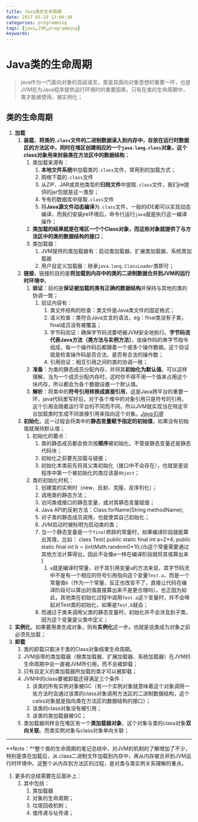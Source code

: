 ```yaml
---
title: Java类的生命周期
date: 2017-05-29 13:04:38
categories: programming
tags: [java,JVM,programming]
keywords: 
---
```


# Java类的生命周期 #
> java作为一门面向对象的高级语言，类是其面向对象思想的重要一环，也是JVM在为Java程序提供运行环境时的重要因素。只有在类的生命周期中，类才能被使用，被实例化；
<!--more-->

## 类的生命周期 ##
1. **加载**
	1. **装载**，**将类的`.class`文件的二进制数据读入到内存中，存放在运行时数据区的方法区中，同时在堆区创建相应的一个`java.lang.class`对象，这个class对象用来封装类在方法区中的数据结构**；
		1. 类加载来源有：
			1. **本地文件系统**中加载类的`.class`文件，常用到的加载方式；
			2. 网络下载的`.class`文件
			3. 从ZIP、JAR或其他类型的**归档文件**中提取`.class`文件，我们jre提供的jar包就是这一类型；
			4. 专有的数据库中提取`.class`文件
			5. 将**Java源文件动态编译**为`.class`文件，一般的IDE都可以实现动态编译，而我们安装jre环境后，命令行运行`java`就是执行这一编译操作；
		6. **类加载的结果就是在堆区一个个Class对象，而这些对象就提供了与方法区中的类的数据结构的接口**；
		7. 类加载器：
			1. JVM提供的类加载器有：启动类加载器、扩展类加载器、系统类加载器
			1. 用户自定义加载器：继承`java.lang.ClassLoader`类即可；
	2. **链接**，链接的目的是**将加载到内存中的类的二进制数据合并到JVM的运行时环境中**。
		1. **验证**：目的是**保证被加载的类有正确的数据结构**并保持与其他的类的协调一致；
			1. 验证内容有：
				1. 类文件结构的检查：类文件是Java类文件的固定格式；
				2. 语义检查：类符合Java文言的语法，eg：final类没有子类，final成员没有被覆盖；
				3. 字节码验证：确保字节码流要吧被JVM安全地执行。**字节码流代表Java方法（类方法与实例方法）**，由操作码的单字节指令组成，每一个操作码后都跟着一个或多个操作数据。这个验证就是检查操作码是否合法，是否有合法的操作数；
				4. 引用验证：相互引用之间的类的协调一致；
		2. **准备**：为类的静态成员分配内存，并将其**初始化为默认值**。可以这样理解，当为一个成员分配内存时，这时你不得不用一个值来占用这个块内存，所以都会为各个数据设置一个默认值。
		3. **解析**：将类中的**符号引用转换成直接引用**，这是Java跨平台的重要一环，java代码里写好后，对于各个堆中的对象引用只是符号的引用，这个引用会随着运行平台的不同而不同，所以JVM就实现当在特定平台加载类时生成不同直接引用来指向这个对象。*[Java引用](http://kangshan.oschina.io/2017/08/13/java_reference/ "java底层之引用")*
	3. **初始化**，这一过程会将类中的**静态变量赋予指定的初始值**，如果没有初始值就保持默认值；
		1. 初始化的要点：
			1. 类的静态成员都会依次按**顺序**被初始化，不管是静态变量还是静态代码块；
			2. 初始化之前要先加载与链接；
			3. 初始化本类前先将其父类初始化（接口中不会存在），也就是是说程序中第一个被初始化的类应该是`Object`；
		4. 类的初始化时机：
			1. 创建类的实例时（new、反射、克隆、反序列化）；
			2. 调用类的静态方法；
			3. 访问类或接口的静态变量，或对其静态变量赋值；
			4. Java API的反射方法：Class.forName(String methodName);
			5. 对子类的静态成员调用，也就使其自己初始化；
			6. JVM启动时被标明为启动类的类；
			7. 当一个静态变量是一个`final`修辞的常量时，如果编译阶段就能算出其值，比如：
					class Test{
						public static final int a=2*4;
						public static final int b = (int)Math.random()*10;//b这个常量需要通过其他方法计算得出，因此不会像a一样在编译阶段就将其值算出来
					}
				1. `a`就是编译时常量，对于其引用变量`a`的方法来说，其字节码流中不是有一个相应的符号引用指向这个变量`Test.a`，而是一个常量值`6`（作为一个常量，反正也改变不了，直接让代码在编译阶段可以算出的值直接算出来不是更合理吗）。也正因为如此，其他类在初始化过程中调用`Test.a`这个变量时，并不会唤起对Test类的初始化，如果是`Test,b`就会；
			2. 而通过子类来调用父类的静态变量时，初始化并不会涉及到子类，因为这个变量是父类中定义；
4. **实例化**，如果要用类生成对象，则有**实例化**这一步。也就是说类成为对象之前必须先加载；
2. **卸载**
	1. 类的卸载只取决于类的Class对象结束生命周期。
	2. JVM自带的类加载器（根类加载器、扩展加载器、系统加载器）在JVM的生命周期中会一直被JVM所引用，而不会被卸载；
	3. 只有自定义的类加载器所加载的类才可以被卸载；
	4. JVM中的class要被卸载还得满足三个条件：
		1. 该类的所有实例对象被GC（有一个实例对象就意味着这个对象调用一些方法时会通过该类的class对象调用方法区的二进制数据结构，这个calss对象就是指向类在方法区的数据结构的接口）；
		2. 该类的class对象没有被引用；
		3. 该类的类加载器被GC；
	4. 类加载器同样会在堆区有一个**类加载器对象**，这个对象与类的class对象**双向关联**。而类实例对象与class对象单向关联；


----------
**Note：**整个类的生命周期的笔记总结中，对JVM的机制的了解增加了不少，特别是类在加载后，从.class二进制文件加载到内存中，再从内存被合并到JVM运行时环境中。这整个从内存到方法区的过程，是对类与类实例关系理解的重点。


1. 更多的总结需要在后面补上：
	1. 其中包括：
		1. 类加载器
		2. 对象的生命周期；
		3. 垃圾回收机制；
		4. 值传递与址传递；